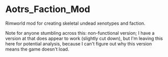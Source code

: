 # Aotrs_Faction_Mod
Rimworld mod for creating skeletal undead xenotypes and faction.

Note for anyone stumbling across this: non-functional version; I have a version at that does appear to work (slightly cut down), but I'm leaving this here for potential analysis, because I can't figure out why this version means the game doesn't load.
